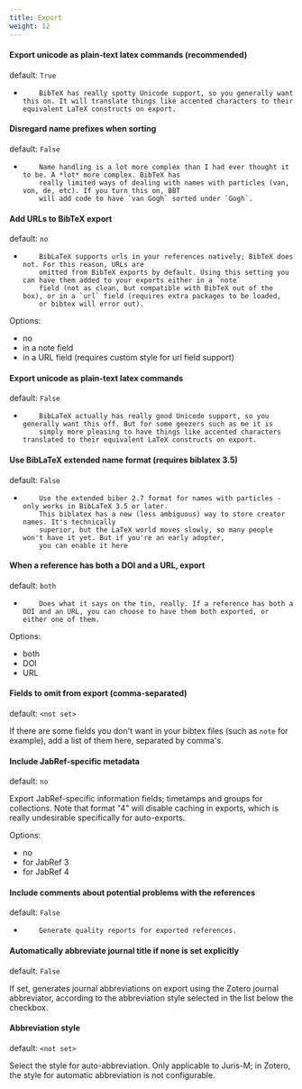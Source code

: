 ```yaml
---
title: Export
weight: 12
---
```



#### Export unicode as plain-text latex commands (recommended)

default: `True`

*
          BibTeX has really spotty Unicode support, so you generally want this on. It will translate things like accented characters to their equivalent LaTeX constructs on export.

#### Disregard name prefixes when sorting

default: `False`

*
          Name handling is a lot more complex than I had ever thought it to be. A *lot* more complex. BibTeX has
          really limited ways of dealing with names with particles (van, von, de, etc). If you turn this on, BBT
          will add code to have `van Gogh` sorted under `Gogh`.

#### Add URLs to BibTeX export

default: `no`

*
          BibLaTeX supports urls in your references natively; BibTeX does not. For this reason, URLs are
          omitted from BibTeX exports by default. Using this setting you can have them added to your exports either in a `note`
          field (not as clean, but compatible with BibTeX out of the box), or in a `url` field (requires extra packages to be loaded,
          or bibtex will error out).

Options:

* no
* in a note field
* in a URL field (requires custom style for url field support)


#### Export unicode as plain-text latex commands

default: `False`

*
          BibLaTeX actually has really good Unicode support, so you generally want this off. But for some geezers such as me it is
          simply more pleasing to have things like accented characters translated to their equivalent LaTeX constructs on export.

#### Use BibLaTeX extended name format (requires biblatex 3.5)

default: `False`

*
          Use the extended biber 2.7 format for names with particles - only works in BibLaTeX 3.5 or later.
          This biblatex has a new (less ambiguous) way to store creator names. It's technically
          superior, but the LaTeX world moves slowly, so many people won't have it yet. But if you're an early adopter,
          you can enable it here

#### When a reference has both a DOI and a URL, export

default: `both`

*
          Does what it says on the tin, really. If a reference has both a DOI and an URL, you can choose to have them both exported, or either one of them.

Options:

* both
* DOI
* URL


#### Fields to omit from export (comma-separated)

default: `<not set>`

If there are some fields you don't want in your bibtex files (such as `note` for example), add a list of them here, separated by comma's.

#### Include JabRef-specific metadata

default: `no`

Export JabRef-specific information fields; timetamps and groups for collections. Note that format "4" will disable caching in exports, which is really undesirable specifically for auto-exports.

Options:

* no
* for JabRef 3
* for JabRef 4


#### Include comments about potential problems with the references

default: `False`

*
          Generate quality reports for exported references.

#### Automatically abbreviate journal title if none is set explicitly

default: `False`

If set, generates journal abbreviations on export using the Zotero journal abbreviator, according to the abbreviation style selected in the list below the checkbox.

#### Abbreviation style

default: `<not set>`

Select the style for auto-abbreviation. Only applicable to Juris-M; in Zotero, the style for automatic
abbreviation is not configurable.

